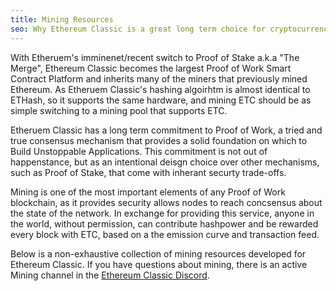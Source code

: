 ```yaml
---
title: Mining Resources
seo: Why Ethereum Classic is a great long term choice for cryptocurrency mining, and a collection of resources covering Hardware, Software and Mining Pools.
---
```


With Etheruem's imminenet/recent switch to Proof of Stake a.k.a "The Merge", Ethereum Classic becomes the largest Proof of Work Smart Contract Platform and inherits many of the miners that previously mined Ethereum. As Etheruem Classic's hashing algoirhtm is almost identical to ETHash, so it supports the same hardware, and mining ETC should be as simple switching to a mining pool that supports ETC.

Etheruem Classic has a long term commitment to Proof of Work, a tried and true consensus mechanism that provides a solid foundation on which to Build Unstoppable Applications. This commitment is not out of happenstance, but as an intentional deisgn choice over other mechanisms, such as Proof of Stake, that come with inherant securty trade-offs.

Mining is one of the most important elements of any Proof of Work blockchain, as it provides security allows nodes to reach concsensus about the state of the network. In exchange for providing this service, anyone in the world, without permission, can contribute hashpower and be rewarded every block with ETC, based on a the emission curve and transaction feed.

Below is a non-exhaustive collection of mining resources developed for Ethereum Classic. If you have questions about mining, there is an active Mining channel in the [Ethereum Classic Discord](/community/channels).
